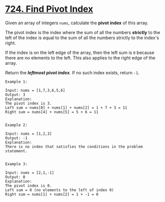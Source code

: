 # [724. Find Pivot Index](https://leetcode.com/problems/find-pivot-index/description/)

<p>
  Given an array of integers <code>nums</code>, calculate the <b>pivot index</b> of this array.
</p>
<p>
  The pivot index is the index where the sum of all the numbers <b>strictly</b> to the left of the index is equal to the sum of all the numbers strictly to the index's right.
</p>
<p>
  If the index is on the left edge of the array, then the left sum is <code>0</code> because there are no elements to the left. This also applies to the right edge of the array.
</p>
<p>
  Return the <b><i>leftmost pivot index</i></b>. If no such index exists, return <code>-1</code>.
</p>



    Example 1:

    Input: nums = [1,7,3,6,5,6]
    Output: 3
    Explanation:
    The pivot index is 3.
    Left sum = nums[0] + nums[1] + nums[2] = 1 + 7 + 3 = 11
    Right sum = nums[4] + nums[5] = 5 + 6 = 11

    
    Example 2:
    
    Input: nums = [1,2,3]
    Output: -1
    Explanation:
    There is no index that satisfies the conditions in the problem statement.

    
    Example 3:
    
    Input: nums = [2,1,-1]
    Output: 0
    Explanation:
    The pivot index is 0.
    Left sum = 0 (no elements to the left of index 0)
    Right sum = nums[1] + nums[2] = 1 + -1 = 0
